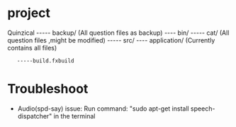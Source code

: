 # project

Quinzical ----- backup/		(All question files as backup)
 	   ----  bin/
 	   ----- cat/ 			(All question files ,might be modified)
 	   ----- src/
 	   	---- application/     	(Currently contains all files)
 	   
 	   -----build.fxbuild
 	   
# Troubleshoot
 - Audio(spd-say) issue:
 	Run command: "sudo apt-get install speech-dispatcher" in the terminal
